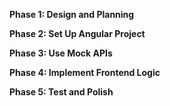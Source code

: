 **Phase 1: Design and Planning**

**Phase 2: Set Up Angular Project**

**Phase 3: Use Mock APIs**

**Phase 4: Implement Frontend Logic**

**Phase 5: Test and Polish**
